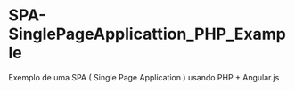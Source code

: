 # SPA-SinglePageApplicattion_PHP_Example
Exemplo de uma SPA ( Single Page Application ) usando PHP + Angular.js
